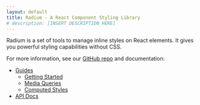 ```yaml
---
layout: default
title: Radium - A React Component Styling Library
# description: [INSERT DESCRIPTION HERE]
---
```


Radium is a set of tools
to manage inline styles on React elements. It gives you powerful styling
capabilities without CSS.

For more information, see our [GitHub repo](https://github.com/FormidableLabs/radium) and documentation:

- [Guides](http://github.com/formidablelabs/radium/tree/master/docs/guides)
  - [Getting Started](http://github.com/formidablelabs/radium/blob/master/docs/guides/overview.md)
  - [Media Queries](http://github.com/formidablelabs/radium/blob/master/docs/guides/media-queries.md)
  - [Computed Styles](http://github.com/formidablelabs/radium/blob/master/docs/guides/computed-styles.md)
- [API Docs](http://github.com/formidablelabs/radium/tree/master/docs/api)
